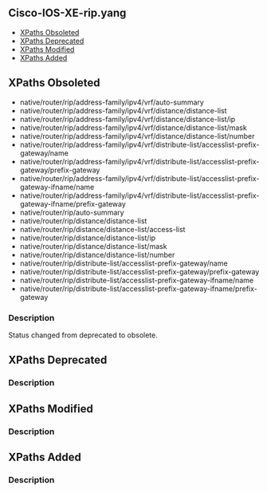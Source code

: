 ## Cisco-IOS-XE-rip.yang


- [XPaths Obsoleted](#xpaths-obsoleted)
- [XPaths Deprecated](#xpaths-deprecated)
- [XPaths Modified](#xpaths-modified)
- [XPaths Added](#xpaths-added)

## XPaths Obsoleted

- native/router/rip/address-family/ipv4/vrf/auto-summary
- native/router/rip/address-family/ipv4/vrf/distance/distance-list
- native/router/rip/address-family/ipv4/vrf/distance/distance-list/ip
- native/router/rip/address-family/ipv4/vrf/distance/distance-list/mask
- native/router/rip/address-family/ipv4/vrf/distance/distance-list/number
- native/router/rip/address-family/ipv4/vrf/distribute-list/accesslist-prefix-gateway/name
- native/router/rip/address-family/ipv4/vrf/distribute-list/accesslist-prefix-gateway/prefix-gateway
- native/router/rip/address-family/ipv4/vrf/distribute-list/accesslist-prefix-gateway-ifname/name
- native/router/rip/address-family/ipv4/vrf/distribute-list/accesslist-prefix-gateway-ifname/prefix-gateway
- native/router/rip/auto-summary
- native/router/rip/distance/distance-list
- native/router/rip/distance/distance-list/access-list
- native/router/rip/distance/distance-list/ip
- native/router/rip/distance/distance-list/mask
- native/router/rip/distance/distance-list/number
- native/router/rip/distribute-list/accesslist-prefix-gateway/name
- native/router/rip/distribute-list/accesslist-prefix-gateway/prefix-gateway
- native/router/rip/distribute-list/accesslist-prefix-gateway-ifname/name
- native/router/rip/distribute-list/accesslist-prefix-gateway-ifname/prefix-gateway

### Description

Status changed from deprecated to obsolete.

## XPaths Deprecated

### Description

## XPaths Modified

### Description

## XPaths Added

### Description
